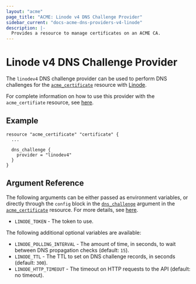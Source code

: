 ```yaml
---
layout: "acme"
page_title: "ACME: Linode v4 DNS Challenge Provider"
sidebar_current: "docs-acme-dns-providers-v4-linode"
description: |-
  Provides a resource to manage certificates on an ACME CA.
---
```


# Linode v4 DNS Challenge Provider

The `linodev4` DNS challenge provider can be used to perform DNS challenges for
the [`acme_certificate`][resource-acme-certificate] resource with
[Linode][provider-service-page].

[resource-acme-certificate]: /docs/providers/acme/r/certificate.html
[provider-service-page]: https://www.linode.com/

For complete information on how to use this provider with the `acme_certifiate`
resource, see [here][resource-acme-certificate-dns-challenges].

[resource-acme-certificate-dns-challenges]: /docs/providers/acme/r/certificate.html#using-dns-challenges

## Example

```hcl
resource "acme_certificate" "certificate" {
  ...

  dns_challenge {
    provider = "linodev4"
  }
}
```

## Argument Reference

The following arguments can be either passed as environment variables, or
directly through the `config` block in the
[`dns_challenge`][resource-acme-certificate-dns-challenge-arg] argument in the
[`acme_certificate`][resource-acme-certificate] resource. For more details, see
[here][resource-acme-certificate-dns-challenges].

[resource-acme-certificate-dns-challenge-arg]: /docs/providers/acme/r/certificate.html#dns_challenge

* `LINODE_TOKEN` - The token to use.

The following additional optional variables are available:

* `LINODE_POLLING_INTERVAL` - The amount of time, in seconds, to wait between
  DNS propagation checks (default: `15`).
* `LINODE_TTL` - The TTL to set on DNS challenge records, in seconds (default:
  `300`).
* `LINODE_HTTP_TIMEOUT` - The timeout on HTTP requests to the API (default:
  no timeout).
